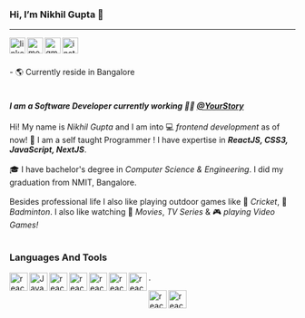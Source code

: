 ### Hi, I’m Nikhil Gupta 🙌
_________________________________________________________________________________________________
<a href="https://www.linkedin.com/in/nikhil-gupta-1259a2136/">
  <img alt="linkedin" align="left" height="28" src="https://github.com/nicksblurry/SocialMediaIcons/blob/main/icons/linkedin.svg"/>
</a> 
<a href="mailto:niks21627@gmail.com">
  <img alt="medium" align="left" height="28" src="https://github.com/nicksblurry/SocialMediaIcons/blob/main/icons/gmail.svg"/>
</a>
<a href="https://medium.com/@nikhil_gupta">
  <img alt="gmail" align="left" height="28" src="https://github.com/nicksblurry/SocialMediaIcons/blob/main/icons/medium.svg"/>
</a>
<a href="https://www.instagram.com/nicks_blurry/">
  <img alt="instagram" align="left" height="28" src="https://github.com/nicksblurry/SocialMediaIcons/blob/main/icons/instagram.svg"/>
</a>

<br />
<br />
<br />
- 🌎 Currently reside in Bangalore
<br />
<br />


#### *I am a Software Developer currently working 👨‍💻 <a href="https://yourstory.com/">@YourStory</a>*

Hi! My name is *Nikhil Gupta* and I am into 💻 *frontend development* as of now! 🏅 I am a self taught Programmer ! I have expertise in _**ReactJS, CSS3, JavaScript, NextJS**_.
<br />
<br />
🎓 I have bachelor's degree in *Computer Science & Engineering*. I did my graduation from NMIT, Bangalore.
<br />
<br />
Besides professional life I also like playing outdoor games like 🏏 *Cricket*, 🏸 *Badminton*. I also like watching 🍿 *Movies*, *TV Series* &  🎮 *playing Video Games!*
<br />
<br />


### Languages And Tools
<img alt="reactJS" align="left" height="32" src="https://img.shields.io/badge/-ReactJs-61DAFB?logo=react&logoColor=white&style=flat" />
<img alt="Javascript" align="left" height="32" src="https://img.shields.io/badge/-JavaScript-yellow?logo=javascript&logoColor=white&style=flat" />
<img alt="reactJS" align="left" height="32" src="https://img.shields.io/badge/-CSS3-informational?logo=css3&logoColor=white&style=flat" />
<img alt="reactJS" align="left" height="32" src="https://img.shields.io/badge/-HTML5-orange?logo=html5&logoColor=white&style=flat" />
<img alt="reactJS" align="left" height="32" src="https://img.shields.io/badge/-Bootstrap-purple?logo=bootstrap&logoColor=white&style=flat" />
<img alt="reactJS" align="left" height="32" src="https://img.shields.io/badge/-NPM-red?logo=npm&logoColor=white&style=flat" />
<img alt="reactJS" align="left" height="32" src="https://img.shields.io/badge/-Git-critical?logo=git&logoColor=white&style=flat" />
<p>.</p>
<img alt="reactJS" align="left" height="32" src="https://img.shields.io/badge/Firebase-yellow?logo=firebase&logoColor=white&style=flat" />
<img alt="reactJS" align="left" height="32" src="https://img.shields.io/badge/MySQL-lightgrey?logo=mysql&logoColor=white&style=flat" />



<!---
nicksblurry/nicksblurry is a ✨ special ✨ repository because its `README.md` (this file) appears on your GitHub profile.
You can click the Preview link to take a look at your changes.
--->
